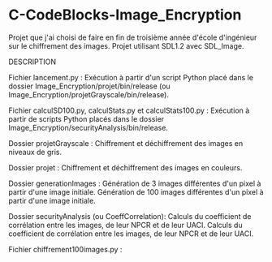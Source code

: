 # C-CodeBlocks-Image_Encryption

Projet que j'ai choisi de faire en fin de troisième année d'école d'ingénieur sur le chiffrement des images.
Projet utilisant SDL1.2 avec SDL_Image.

DESCRIPTION

Fichier lancement.py :
Exécution à partir d'un script Python placé dans le dossier Image_Encryption/projet/bin/release (ou Image_Encryption/projetGrayscale/bin/release).

Fichier calculSD100.py, calculStats.py et calculStats100.py :
Exécution à partir de scripts Python placés dans le dossier Image_Encryption/securityAnalysis/bin/release.

Dossier projetGrayscale :
Chiffrement et déchiffrement des images en niveaux de gris.

Dossier projet :
Chiffrement et déchiffrement des images en couleurs.

Dossier generationImages :
Génération de 3 images différentes d'un pixel à partir d'une image initiale.
Génération de 100 images différentes d'un pixel à partir d'une image initiale.

Dossier securityAnalysis (ou CoeffCorrelation):
Calculs du coefficient de corrélation entre les images, de leur NPCR et de leur UACI.
Calculs du coefficient de corrélation entre les images, de leur NPCR et de leur UACI.

Fichier chiffrement100images.py :
